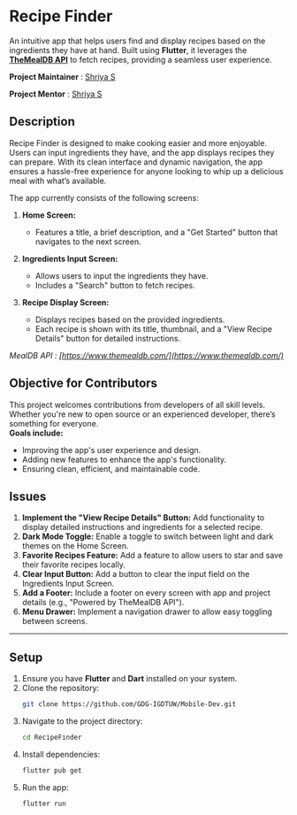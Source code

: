 # **Recipe Finder**  
An intuitive app that helps users find and display recipes based on the ingredients they have at hand. Built using **Flutter**, it leverages the [**TheMealDB API**](https://www.themealdb.com/) to fetch recipes, providing a seamless user experience.

**Project Maintainer** : [Shriya S](https://github.com/soctopus2327)  

**Project Mentor**  : [Shriya S](https://github.com/soctopus2327)

## **Description**  
Recipe Finder is designed to make cooking easier and more enjoyable. Users can input ingredients they have, and the app displays recipes they can prepare. With its clean interface and dynamic navigation, the app ensures a hassle-free experience for anyone looking to whip up a delicious meal with what’s available.  

The app currently consists of the following screens:  
1. **Home Screen:**  
   - Features a title, a brief description, and a "Get Started" button that navigates to the next screen.  

2. **Ingredients Input Screen:**  
   - Allows users to input the ingredients they have.  
   - Includes a "Search" button to fetch recipes.  

3. **Recipe Display Screen:**  
   - Displays recipes based on the provided ingredients.  
   - Each recipe is shown with its title, thumbnail, and a "View Recipe Details" button for detailed instructions.  

*MealDB API : [https://www.themealdb.com/](https://www.themealdb.com/)*


## **Objective for Contributors**  
This project welcomes contributions from developers of all skill levels. Whether you're new to open source or an experienced developer, there’s something for everyone.  
**Goals include:**  
- Improving the app's user experience and design.  
- Adding new features to enhance the app's functionality.  
- Ensuring clean, efficient, and maintainable code.


## Issues
1. **Implement the "View Recipe Details" Button:** Add functionality to display detailed instructions and ingredients for a selected recipe.  
2. **Dark Mode Toggle:** Enable a toggle to switch between light and dark themes on the Home Screen.  
3. **Favorite Recipes Feature:** Add a feature to allow users to star and save their favorite recipes locally.  
4. **Clear Input Button:** Add a button to clear the input field on the Ingredients Input Screen.  
5. **Add a Footer:** Include a footer on every screen with app and project details (e.g., "Powered by TheMealDB API").  
6. **Menu Drawer:** Implement a navigation drawer to allow easy toggling between screens.  

---

## **Setup**  
1. Ensure you have **Flutter** and **Dart** installed on your system.  
2. Clone the repository:  
   ```bash
   git clone https://github.com/GDG-IGDTUW/Mobile-Dev.git
   ```
3. Navigate to the project directory:
   ```bash
   cd RecipeFinder
   ```
4. Install dependencies:
   ```bash
   flutter pub get
   ```
5. Run the app:
   ```bash
   flutter run
   ```
